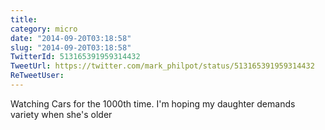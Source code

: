 ```yaml
---
title: 
category: micro
date: "2014-09-20T03:18:58"
slug: "2014-09-20T03:18:58"
TwitterId: 513165391959314432
TweetUrl: https://twitter.com/mark_philpot/status/513165391959314432
ReTweetUser: 
---
```


Watching Cars for the 1000th time. I'm hoping my daughter demands variety when she's older